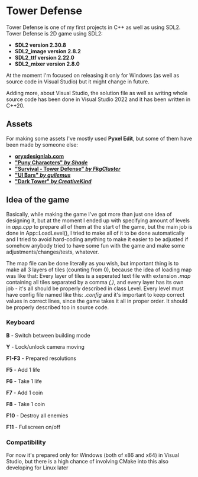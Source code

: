 # Tower Defense
Tower Defense is one of my first projects in C++ as well as using SDL2.
Tower Defense is 2D game using SDL2:
- **SDL2 version 2.30.8**
- **SDL2_image version 2.8.2**
- **SDL2_ttf version 2.22.0**
- **SDL2_mixer version 2.8.0**
  
At the moment I'm focused on releasing it only for Windows (as well as source code in Visual Studio) but it might change in future.

Adding more, about Visual Studio, the solution file as well as writing whole source code has been done in Visual Studio 2022 and it has been written in C++20.

## Assets
For making some assets I've mostly used **Pyxel Edit**, but some of them have been made by someone else:
- [**oryxdesignlab.com**](https://www.oryxdesignlab.com/products/16-bit-fantasy-tileset)
- [**"Puny Characters" *by Shade***](https://merchant-shade.itch.io/16x16-puny-characters)
- [**"Survival - Tower Defense" *by FkgCluster***](https://fkgcluster.itch.io/survivaltowerdefense)
- [**"UI Bars" *by guilemus***](https://guilemus.itch.io/ui-bars)
- [**"Dark Tower" *by CreativeKind***](https://creativekind.itch.io/dark-tower)

## Idea of the game
Basically, while making the game I've got more than just one idea of designing it, but at the moment I ended up with specifying amount of levels in *app.cpp* to prepare all of them at the start of the game, but the main job is done in App::LoadLevel(), I tried to make all of it to be done automatically and I tried to avoid hard-coding anything to make it easier to be adjusted if somehow anybody tried to have some fun with the game and make some adjustments/changes/tests, whatever.

The map file can be done literally as you wish, but important thing is to make all 3 layers of tiles (counting from 0), because the idea of loading map was like that:
Every layer of tiles is a seperated text file with extension *.map* containing all tiles separated by a comma *(,)*, and every layer has its own job - it's all should be properly described in class Level.
Every level must have config file named like this: *.config* and it's important to keep correct values in correct lines, since the game takes it all in proper order. It should be properly described too in source code.
### Keyboard
**B** - Switch between building mode

**Y** - Lock/unlock camera moving

**F1-F3** - Prepared resolutions

**F5** - Add 1 life

**F6** - Take 1 life

**F7** - Add 1 coin

**F8** - Take 1 coin

**F10** - Destroy all enemies

**F11** - Fullscreen on/off

### Compatibility
For now it's prepared only for Windows (both of x86 and x64) in Visual Studio, but there is a high chance of involving CMake into this also developing for Linux later
